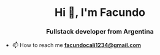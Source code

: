 <h1 align="center">Hi 👋, I'm Facundo</h1>
<h3 align="center">Fullstack developer from Argentina</h3>

- 📫 How to reach me **facundocali1234@gmail.com**
